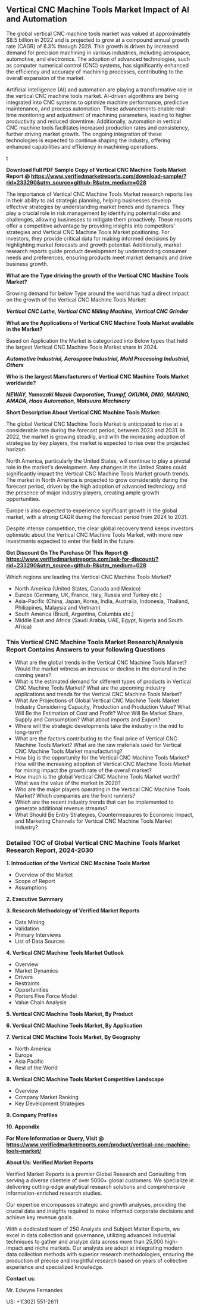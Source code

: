 <h2>Vertical CNC Machine Tools Market Impact of AI and Automation</h2><p>The global vertical CNC machine tools market was valued at approximately $8.5 billion in 2022 and is projected to grow at a compound annual growth rate (CAGR) of 6.3% through 2028. This growth is driven by increased demand for precision machining in various industries, including aerospace, automotive, and electronics. The adoption of advanced technologies, such as computer numerical control (CNC) systems, has significantly enhanced the efficiency and accuracy of machining processes, contributing to the overall expansion of the market.</p><p>Artificial intelligence (AI) and automation are playing a transformative role in the vertical CNC machine tools market. AI-driven algorithms are being integrated into CNC systems to optimize machine performance, predictive maintenance, and process automation. These advancements enable real-time monitoring and adjustment of machining parameters, leading to higher productivity and reduced downtime. Additionally, automation in vertical CNC machine tools facilitates increased production rates and consistency, further driving market growth. The ongoing integration of these technologies is expected to continue shaping the industry, offering enhanced capabilities and efficiency in machining operations.</p>t</p><p id="" class=""><strong>Download Full PDF Sample Copy of Vertical CNC Machine Tools Market Report @ <a href="https://www.verifiedmarketreports.com/download-sample/?rid=233290&utm_source=github-R&utm_medium=028" target="_blank">https://www.verifiedmarketreports.com/download-sample/?rid=233290&utm_source=github-R&utm_medium=028</a></strong></p><p>The importance of&nbsp;Vertical CNC Machine Tools Market research reports lies in their ability to aid strategic planning, helping businesses develop effective strategies by understanding market trends and dynamics. They play a crucial role in risk management by identifying potential risks and challenges, allowing businesses to mitigate them proactively. These reports offer a competitive advantage by providing insights into competitors' strategies and Vertical CNC Machine Tools Market positioning. For investors, they provide critical data for making informed decisions by highlighting market forecasts and growth potential. Additionally, market research reports guide product development by understanding consumer needs and preferences, ensuring products meet market demands and drive business growth.</p><p><strong>What are the&nbsp;Type driving the growth of the Vertical CNC Machine Tools Market?</strong></p><p id="" class="">Growing demand for below Type around the world has had a direct impact on the growth of the Vertical CNC Machine Tools Market:</p><em><strong>Vertical CNC Lathe, Vertical CNC Milling Machine, Vertical CNC Grinder</strong></em></p><strong>What are the&nbsp;Applications&nbsp;of Vertical CNC Machine Tools Market available in the Market?</strong></p><p id="" class="">Based on Application the Market is categorized into Below types that held the largest Vertical CNC Machine Tools Market share In 2024.</p><em><strong>Automotive Industrial, Aerospace Industrial, Mold Processing Industrial, Others</strong></em></p><strong>Who is the largest Manufacturers of Vertical CNC Machine Tools Market worldwide?</strong></p><p><em><strong>NEWAY, Yamazaki Mazak Corporation, Trumpf, OKUMA, DMG, MAKINO, AMADA, Haas Automation, Matsuura Machinery</strong></em></p><p id="" class=""><strong>Short Description About Vertical CNC Machine Tools Market:</strong></p><p>The global Vertical CNC Machine Tools Market is anticipated to rise at a considerable rate during the forecast period, between 2023 and 2031. In 2022, the market is growing steadily, and with the increasing adoption of strategies by key players, the market is expected to rise over the projected horizon.</p><p>North America, particularly the United States, will continue to play a pivotal role in the market's development. Any changes in the United States could significantly impact the Vertical CNC Machine Tools Market growth trends. The market in North America is projected to grow considerably during the forecast period, driven by the high adoption of advanced technology and the presence of major industry players, creating ample growth opportunities.</p><p>Europe is also expected to experience significant growth in the global market, with a strong CAGR during the forecast period from 2024 to 2031.</p><p>Despite intense competition, the clear global recovery trend keeps investors optimistic about the Vertical CNC Machine Tools Market, with more new investments expected to enter the field in the future.</p><p id="" class=""><strong>Get Discount On The Purchase Of This Report @ <a href="https://www.verifiedmarketreports.com/ask-for-discount/?rid=233290&utm_source=github-R&utm_medium=028" target="_blank">https://www.verifiedmarketreports.com/ask-for-discount/?rid=233290&utm_source=github-R&utm_medium=028</a></strong></p>Which regions are leading the Vertical CNC Machine Tools Market?</p><ul><li>North America (United States, Canada and Mexico)</li><li>Europe (Germany, UK, France, Italy, Russia and Turkey etc.)</li><li>Asia-Pacific (China, Japan, Korea, India, Australia, Indonesia, Thailand, Philippines, Malaysia and Vietnam)</li><li>South America (Brazil, Argentina, Columbia etc.)</li><li>Middle East and Africa (Saudi Arabia, UAE, Egypt, Nigeria and South Africa)</li></ul><h3 id="" class="">This Vertical CNC Machine Tools Market Research/Analysis Report Contains Answers to your following Questions</h3><ul><li>What are the global trends in the Vertical CNC Machine Tools Market? Would the market witness an increase or decline in the demand in the coming years?</li><li>What is the estimated demand for different types of products in Vertical CNC Machine Tools Market? What are the upcoming industry applications and trends for the Vertical CNC Machine Tools Market?</li><li>What Are Projections of Global Vertical CNC Machine Tools Market Industry Considering Capacity, Production and Production Value? What Will Be the Estimation of Cost and Profit? What Will Be Market Share, Supply and Consumption? What about imports and Export?</li><li>Where will the strategic developments take the industry in the mid to long-term?</li><li>What are the factors contributing to the final price of Vertical CNC Machine Tools Market? What are the raw materials used for Vertical CNC Machine Tools Market manufacturing?</li><li>How big is the opportunity for the Vertical CNC Machine Tools Market? How will the increasing adoption of Vertical CNC Machine Tools Market for mining impact the growth rate of the overall market?</li><li>How much is the global Vertical CNC Machine Tools Market worth? What was the value of the market In 2020?</li><li>Who are the major players operating in the Vertical CNC Machine Tools Market? Which companies are the front runners?</li><li>Which are the recent industry trends that can be implemented to generate additional revenue streams?</li><li>What Should Be Entry Strategies, Countermeasures to Economic Impact, and Marketing Channels for Vertical CNC Machine Tools Market Industry?</li></ul><h3 id="" class="">Detailed TOC of Global Vertical CNC Machine Tools Market Research Report, 2024-2030</h3><p id="" class=""><strong>1. Introduction of the Vertical CNC Machine Tools Market</strong></p><ul><li>Overview of the Market</li><li>Scope of Report</li><li>Assumptions</li></ul><p id="" class=""><strong>2. Executive Summary</strong></p><p id="" class=""><strong>3. Research Methodology of Verified Market Reports</strong></p><ul><li>Data Mining</li><li>Validation</li><li>Primary Interviews</li><li>List of Data Sources</li></ul><p id="" class=""><strong>4. Vertical CNC Machine Tools Market Outlook</strong></p><ul><li>Overview</li><li>Market Dynamics</li><li>Drivers</li><li>Restraints</li><li>Opportunities</li><li>Porters Five Force Model</li><li>Value Chain Analysis</li></ul><p id="" class=""><strong>5. Vertical CNC Machine Tools Market, By Product</strong></p><p id="" class=""><strong>6. Vertical CNC Machine Tools Market, By Application</strong></p><p id="" class=""><strong>7. Vertical CNC Machine Tools Market, By Geography</strong></p><ul><li>North America</li><li>Europe</li><li>Asia Pacific</li><li>Rest of the World</li></ul><p id="" class=""><strong>8. Vertical CNC Machine Tools Market Competitive Landscape</strong></p><ul><li>Overview</li><li>Company Market Ranking</li><li>Key Development Strategies</li></ul><p id="" class=""><strong>9. Company Profiles</strong></p><p id="" class=""><strong>10. Appendix</strong></p><p id="" class=""><strong>For More Information or Query, Visit @ <a href="https://www.verifiedmarketreports.com/product/vertical-cnc-machine-tools-market/" target="_blank">https://www.verifiedmarketreports.com/product/vertical-cnc-machine-tools-market/</a></strong></p><p id="" class=""><strong>About Us: Verified Market Reports</strong></p><p id="" class="">Verified Market Reports is a premier Global Research and Consulting firm serving a diverse clientele of over 5000+ global customers. We specialize in delivering cutting-edge analytical research solutions and comprehensive information-enriched research studies.</p><p id="" class="">Our expertise encompasses strategic and growth analyses, providing the crucial data and insights required to make informed corporate decisions and achieve key revenue goals.</p><p id="" class="">With a dedicated team of 250 Analysts and Subject Matter Experts, we excel in data collection and governance, utilizing advanced industrial techniques to gather and analyze data across more than 25,000 high-impact and niche markets. Our analysts are adept at integrating modern data collection methods with superior research methodologies, ensuring the production of precise and insightful research based on years of collective experience and specialized knowledge.</p><p id="" class=""><strong>Contact us:</strong></p><p id="" class="">Mr. Edwyne Fernandes</p><p id="" class="">US: +1(302) 551-2611</p>